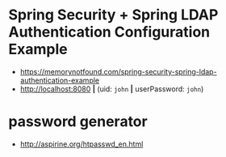 # Spring Security + Spring LDAP Authentication Configuration Example

* https://memorynotfound.com/spring-security-spring-ldap-authentication-example
* [http://localhost:8080](http://localhost:8080) **|**  (uid: `john` **|** userPassword: `john`)


# password generator

* http://aspirine.org/htpasswd_en.html

